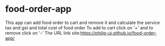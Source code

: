 # food-order-app
This app can add food order to cart and remove it and calculate the service tax and gst and total cost of food order
To add to cart click on '+' and to remove click on '-'
The URL link site:https://philip-ui.github.io/food-order-app/
